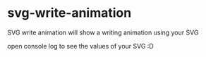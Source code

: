 # svg-write-animation
SVG write animation will show a writing animation using your SVG

open console log to see the values of your SVG :D

